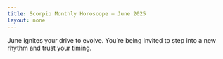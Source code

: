 ```yaml
---
title: Scorpio Monthly Horoscope – June 2025
layout: none
---
```


June ignites your drive to evolve. You’re being invited to step into a new rhythm and trust your timing.
